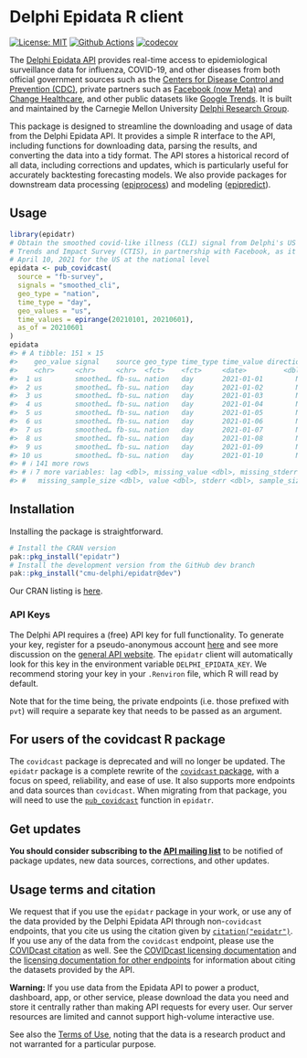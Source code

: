 
<!-- README.md is generated from README.Rmd. Please edit that file -->

# Delphi Epidata R client

<!-- badges: start -->

[![License:
MIT](https://img.shields.io/badge/License-MIT-yellow.svg)](https://opensource.org/license/mit)
[![Github
Actions](https://github.com/cmu-delphi/epidatr/workflows/ci/badge.svg)](https://github.com/cmu-delphi/epidatr/actions)
[![codecov](https://codecov.io/gh/dsweber2/epidatr/branch/dev/graph/badge.svg?token=jVHL9eHZNZ)](https://app.codecov.io/gh/dsweber2/epidatr)
<!-- badges: end -->

The [Delphi Epidata API](https://cmu-delphi.github.io/delphi-epidata/)
provides real-time access to epidemiological surveillance data for
influenza, COVID-19, and other diseases from both official government
sources such as the [Centers for Disease Control and Prevention
(CDC)](https://www.cdc.gov/datastatistics/index.html), private partners
such as [Facebook (now
Meta)](https://delphi.cmu.edu/blog/2020/08/26/covid-19-symptom-surveys-through-facebook/)
and [Change Healthcare](https://www.changehealthcare.com/), and other
public datasets like [Google
Trends](https://console.cloud.google.com/marketplace/product/bigquery-public-datasets/covid19-search-trends).
It is built and maintained by the Carnegie Mellon University [Delphi
Research Group](https://delphi.cmu.edu/).

This package is designed to streamline the downloading and usage of data
from the Delphi Epidata API. It provides a simple R interface to the
API, including functions for downloading data, parsing the results, and
converting the data into a tidy format. The API stores a historical
record of all data, including corrections and updates, which is
particularly useful for accurately backtesting forecasting models. We
also provide packages for downstream data processing
([epiprocess](https://github.com/cmu-delphi/epiprocess)) and modeling
([epipredict](https://github.com/cmu-delphi/epipredict)).

## Usage

``` r
library(epidatr)
# Obtain the smoothed covid-like illness (CLI) signal from Delphi's US COVID-19
# Trends and Impact Survey (CTIS), in partnership with Facebook, as it was on
# April 10, 2021 for the US at the national level
epidata <- pub_covidcast(
  source = "fb-survey",
  signals = "smoothed_cli",
  geo_type = "nation",
  time_type = "day",
  geo_values = "us",
  time_values = epirange(20210101, 20210601),
  as_of = 20210601
)
epidata
#> # A tibble: 151 × 15
#>    geo_value signal    source geo_type time_type time_value direction issue     
#>    <chr>     <chr>     <chr>  <fct>    <fct>     <date>         <dbl> <date>    
#>  1 us        smoothed… fb-su… nation   day       2021-01-01        NA 2021-01-06
#>  2 us        smoothed… fb-su… nation   day       2021-01-02        NA 2021-01-07
#>  3 us        smoothed… fb-su… nation   day       2021-01-03        NA 2021-01-08
#>  4 us        smoothed… fb-su… nation   day       2021-01-04        NA 2021-01-09
#>  5 us        smoothed… fb-su… nation   day       2021-01-05        NA 2021-01-10
#>  6 us        smoothed… fb-su… nation   day       2021-01-06        NA 2021-01-29
#>  7 us        smoothed… fb-su… nation   day       2021-01-07        NA 2021-01-29
#>  8 us        smoothed… fb-su… nation   day       2021-01-08        NA 2021-01-29
#>  9 us        smoothed… fb-su… nation   day       2021-01-09        NA 2021-01-29
#> 10 us        smoothed… fb-su… nation   day       2021-01-10        NA 2021-01-29
#> # ℹ 141 more rows
#> # ℹ 7 more variables: lag <dbl>, missing_value <dbl>, missing_stderr <dbl>,
#> #   missing_sample_size <dbl>, value <dbl>, stderr <dbl>, sample_size <dbl>
```

## Installation

Installing the package is straightforward.

``` r
# Install the CRAN version
pak::pkg_install("epidatr")
# Install the development version from the GitHub dev branch
pak::pkg_install("cmu-delphi/epidatr@dev")
```

Our CRAN listing is
[here](https://cran.r-project.org/web/packages/epidatr/index.html).

### API Keys

The Delphi API requires a (free) API key for full functionality. To
generate your key, register for a pseudo-anonymous account
[here](https://api.delphi.cmu.edu/epidata/admin/registration_form) and
see more discussion on the [general API
website](https://cmu-delphi.github.io/delphi-epidata/api/api_keys.html).
The `epidatr` client will automatically look for this key in the
environment variable `DELPHI_EPIDATA_KEY`. We recommend storing your key
in your `.Renviron` file, which R will read by default.

Note that for the time being, the private endpoints (i.e. those prefixed
with `pvt`) will require a separate key that needs to be passed as an
argument.

## For users of the covidcast R package

The `covidcast` package is deprecated and will no longer be updated. The
`epidatr` package is a complete rewrite of the [`covidcast`
package](https://cmu-delphi.github.io/covidcast/covidcastR/), with a
focus on speed, reliability, and ease of use. It also supports more
endpoints and data sources than `covidcast`. When migrating from that
package, you will need to use the
[`pub_covidcast`](https://cmu-delphi.github.io/epidatr/reference/pub_covidcast.html)
function in `epidatr`.

## Get updates

**You should consider subscribing to the [API mailing
list](https://lists.andrew.cmu.edu/mailman/listinfo/delphi-covidcast-api)**
to be notified of package updates, new data sources, corrections, and
other updates.

## Usage terms and citation

We request that if you use the `epidatr` package in your work, or use
any of the data provided by the Delphi Epidata API through
non-`covidcast` endpoints, that you cite us using the citation given by
[`citation("epidatr")`](https://cmu-delphi.github.io/epidatr/dev/authors.html#citation).
If you use any of the data from the `covidcast` endpoint, please use the
[COVIDcast
citation](https://cmu-delphi.github.io/covidcast/covidcastR/authors.html#citation)
as well. See the [COVIDcast licensing
documentation](https://cmu-delphi.github.io/delphi-epidata/api/covidcast_licensing.html)
and the [licensing documentation for other
endpoints](https://cmu-delphi.github.io/delphi-epidata/api/README.html#data-licensing)
for information about citing the datasets provided by the API.

**Warning:** If you use data from the Epidata API to power a product,
dashboard, app, or other service, please download the data you need and
store it centrally rather than making API requests for every user. Our
server resources are limited and cannot support high-volume interactive
use.

See also the [Terms of
Use](https://delphi.cmu.edu/covidcast/terms-of-use/), noting that the
data is a research product and not warranted for a particular purpose.
